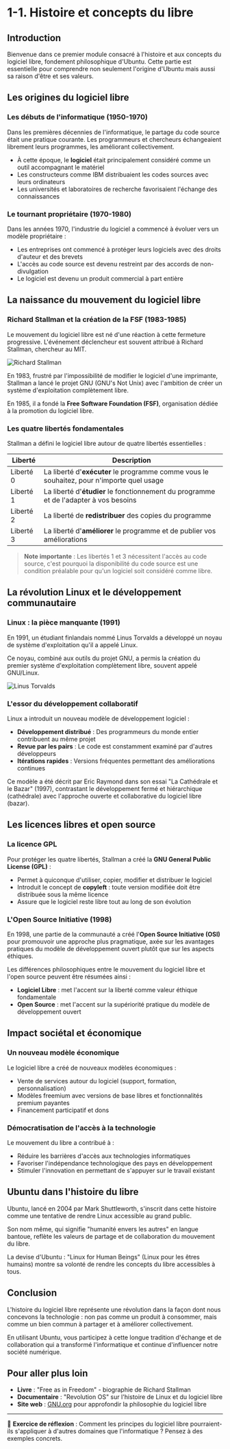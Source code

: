 # 1-1. Histoire et concepts du libre

## Introduction

Bienvenue dans ce premier module consacré à l'histoire et aux concepts du logiciel libre, fondement philosophique d'Ubuntu. Cette partie est essentielle pour comprendre non seulement l'origine d'Ubuntu mais aussi sa raison d'être et ses valeurs.

## Les origines du logiciel libre

### Les débuts de l'informatique (1950-1970)

Dans les premières décennies de l'informatique, le partage du code source était une pratique courante. Les programmeurs et chercheurs échangeaient librement leurs programmes, les améliorant collectivement.

- À cette époque, le **logiciel** était principalement considéré comme un outil accompagnant le matériel
- Les constructeurs comme IBM distribuaient les codes sources avec leurs ordinateurs
- Les universités et laboratoires de recherche favorisaient l'échange des connaissances

### Le tournant propriétaire (1970-1980)

Dans les années 1970, l'industrie du logiciel a commencé à évoluer vers un modèle propriétaire :

- Les entreprises ont commencé à protéger leurs logiciels avec des droits d'auteur et des brevets
- L'accès au code source est devenu restreint par des accords de non-divulgation
- Le logiciel est devenu un produit commercial à part entière

## La naissance du mouvement du logiciel libre

### Richard Stallman et la création de la FSF (1983-1985)

Le mouvement du logiciel libre est né d'une réaction à cette fermeture progressive. L'événement déclencheur est souvent attribué à Richard Stallman, chercheur au MIT.

![Richard Stallman](https://upload.wikimedia.org/wikipedia/commons/thumb/2/28/Richard_Stallman_at_LibrePlanet_2019.jpg/320px-Richard_Stallman_at_LibrePlanet_2019.jpg)

En 1983, frustré par l'impossibilité de modifier le logiciel d'une imprimante, Stallman a lancé le projet GNU (GNU's Not Unix) avec l'ambition de créer un système d'exploitation complètement libre.

En 1985, il a fondé la **Free Software Foundation (FSF)**, organisation dédiée à la promotion du logiciel libre.

### Les quatre libertés fondamentales

Stallman a défini le logiciel libre autour de quatre libertés essentielles :

| Liberté | Description |
|---------|-------------|
| Liberté 0 | La liberté d'**exécuter** le programme comme vous le souhaitez, pour n'importe quel usage |
| Liberté 1 | La liberté d'**étudier** le fonctionnement du programme et de l'adapter à vos besoins |
| Liberté 2 | La liberté de **redistribuer** des copies du programme |
| Liberté 3 | La liberté d'**améliorer** le programme et de publier vos améliorations |

> **Note importante** : Les libertés 1 et 3 nécessitent l'accès au code source, c'est pourquoi la disponibilité du code source est une condition préalable pour qu'un logiciel soit considéré comme libre.

## La révolution Linux et le développement communautaire

### Linux : la pièce manquante (1991)

En 1991, un étudiant finlandais nommé Linus Torvalds a développé un noyau de système d'exploitation qu'il a appelé Linux.

Ce noyau, combiné aux outils du projet GNU, a permis la création du premier système d'exploitation complètement libre, souvent appelé GNU/Linux.

![Linus Torvalds](https://upload.wikimedia.org/wikipedia/commons/thumb/0/01/LinuxCon_Europe_Linus_Torvalds_03_%28cropped%29.jpg/320px-LinuxCon_Europe_Linus_Torvalds_03_%28cropped%29.jpg)

### L'essor du développement collaboratif

Linux a introduit un nouveau modèle de développement logiciel :

- **Développement distribué** : Des programmeurs du monde entier contribuent au même projet
- **Revue par les pairs** : Le code est constamment examiné par d'autres développeurs
- **Itérations rapides** : Versions fréquentes permettant des améliorations continues

Ce modèle a été décrit par Eric Raymond dans son essai "La Cathédrale et le Bazar" (1997), contrastant le développement fermé et hiérarchique (cathédrale) avec l'approche ouverte et collaborative du logiciel libre (bazar).

## Les licences libres et open source

### La licence GPL

Pour protéger les quatre libertés, Stallman a créé la **GNU General Public License (GPL)** :

- Permet à quiconque d'utiliser, copier, modifier et distribuer le logiciel
- Introduit le concept de **copyleft** : toute version modifiée doit être distribuée sous la même licence
- Assure que le logiciel reste libre tout au long de son évolution

### L'Open Source Initiative (1998)

En 1998, une partie de la communauté a créé l'**Open Source Initiative (OSI)** pour promouvoir une approche plus pragmatique, axée sur les avantages pratiques du modèle de développement ouvert plutôt que sur les aspects éthiques.

Les différences philosophiques entre le mouvement du logiciel libre et l'open source peuvent être résumées ainsi :

- **Logiciel Libre** : met l'accent sur la liberté comme valeur éthique fondamentale
- **Open Source** : met l'accent sur la supériorité pratique du modèle de développement ouvert

## Impact sociétal et économique

### Un nouveau modèle économique

Le logiciel libre a créé de nouveaux modèles économiques :

- Vente de services autour du logiciel (support, formation, personnalisation)
- Modèles freemium avec versions de base libres et fonctionnalités premium payantes
- Financement participatif et dons

### Démocratisation de l'accès à la technologie

Le mouvement du libre a contribué à :

- Réduire les barrières d'accès aux technologies informatiques
- Favoriser l'indépendance technologique des pays en développement
- Stimuler l'innovation en permettant de s'appuyer sur le travail existant

## Ubuntu dans l'histoire du libre

Ubuntu, lancé en 2004 par Mark Shuttleworth, s'inscrit dans cette histoire comme une tentative de rendre Linux accessible au grand public.

Son nom même, qui signifie "humanité envers les autres" en langue bantoue, reflète les valeurs de partage et de collaboration du mouvement du libre.

La devise d'Ubuntu : "Linux for Human Beings" (Linux pour les êtres humains) montre sa volonté de rendre les concepts du libre accessibles à tous.

## Conclusion

L'histoire du logiciel libre représente une révolution dans la façon dont nous concevons la technologie : non pas comme un produit à consommer, mais comme un bien commun à partager et à améliorer collectivement.

En utilisant Ubuntu, vous participez à cette longue tradition d'échange et de collaboration qui a transformé l'informatique et continue d'influencer notre société numérique.

## Pour aller plus loin

- **Livre** : "Free as in Freedom" - biographie de Richard Stallman
- **Documentaire** : "Revolution OS" sur l'histoire de Linux et du logiciel libre
- **Site web** : [GNU.org](https://www.gnu.org/philosophy/free-sw.fr.html) pour approfondir la philosophie du logiciel libre

---

📝 **Exercice de réflexion** : Comment les principes du logiciel libre pourraient-ils s'appliquer à d'autres domaines que l'informatique ? Pensez à des exemples concrets.
